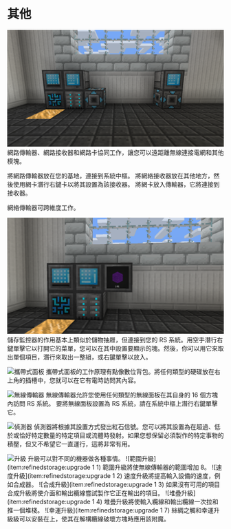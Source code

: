 # 其他

![](network_transmitter.png)
網路傳輸器、網路接收器和網路卡協同工作，讓您可以遠距離無線連接電網和其他模塊。

將網路傳輸器放在您的基地，連接到系統中樞。
將網絡接收器放在其他地方，然後使用網卡潛行右鍵卡以將其設置為該接收器。
將網卡放入傳輸器，它將連接到接收器。

網絡傳輸器可跨維度工作。

![](storage_monitor.png)
儲存監控器的作用基本上類似於儲物抽屜，但連接到您的 RS 系統。用空手潛行右鍵單擊它以打開它的菜單，您可以在其中設置要顯示的塊。然後，你可以用它來取出單個項目，潛行來取出一整組，或右鍵單擊以放入。

![攜帶式面板](item:refinedstorage:portable_grid)
攜帶式面板的工作原理有點像數位背包。將任何類型的硬碟放在右上角的插槽中，您就可以在它有電時訪問其內容。

![無線傳輸器](item:refinedstorage:wireless_transmitter)
無線傳輸器允許您使用任何類型的無線面板在其自身的 16 個方塊內訪問 RS 系統。
要將無線面板設置為 RS 系統，請在系統中樞上潛行右鍵單擊它。

![偵測器](item:refinedstorage:detector)
偵測器將根據其設置方式發出紅石信號。您可以將其設置為在超過、低於或恰好特定數量的特定項目或流體時發射。如果您想保留必須製作的特定事物的積壓，但又不希望它一直運行，這將非常有用。

![升級](item:refinedstorage:upgrade)
升級可以對不同的機器做各種事情。
![範圍升級](item:refinedstorage:upgrade 1 1)
範圍升級將使無線傳輸器的範圍增加 8。
![速度升級](item:refinedstorage:upgrade 1 2)
速度升級將提高輸入設備的速度，例如合成器。
![合成升級](item:refinedstorage:upgrade 1 3)
如果沒有可用的項目合成升級將使介面和輸出纜線嘗試製作它正在輸出的項目。
![堆疊升級](item:refinedstorage:upgrade 1 4)
堆疊升級將使輸入纜線和輸出纜線一次拉和推一個堆棧。
![幸運升級](item:refinedstorage:upgrade 1 7)
絲綢之觸和幸運升級級可以安裝在上，使其在解構纜線破壞方塊時應用該附魔。